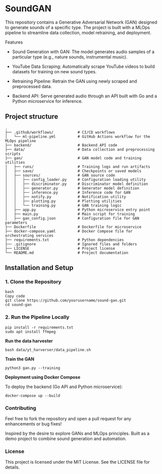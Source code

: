 # SoundGAN

This repository contains a Generative Adversarial Network (GAN) designed to generate sounds of a specific type. The project is built with a MLOps pipeline to streamline data collection, model retraining, and deployment.

Features

- Sound Generation with GAN: The model generates audio samples of a particular type (e.g., nature sounds, instrumental music).

- YouTube Data Scraping: Automatically scrape YouTube videos to build datasets for training on new sound types.

- Retraining Pipeline: Retrain the GAN using newly scraped and preprocessed data.

- Backend API: Serve generated audio through an API built with Go and a Python microservice for inference.


## Project structure

```
.
├── .github/workflows/           # CI/CD workflows
│   └── ml-pipeline.yml          # GitHub Actions workflow for the MLOps pipeline
├── backend/                     # Backend API code
├── data/                        # Data collection and preprocessing scripts
├── gan/                         # GAN model code and training utilities
│   ├── runs/                    # Training logs and run artifacts
│   ├── save/                    # Checkpoints or saved models
│   ├── sources/                 # GAN source code
│   │   ├── config_loader.py     # Configuration loading utility
│   │   ├── discriminator.py     # Discriminator model definition
│   │   ├── generator.py         # Generator model definition
│   │   ├── inference.py         # Inference code for GAN
│   │   ├── notify.py            # Notification utility 
│   │   ├── plotting.py          # Plotting utilities
│   │   └── training.py          # GAN training logic
│   ├── app.py                   # Python microservice entry point
│   ├── main.py                  # Main script for training
│   ├── gan_config.json          # Configuration file for GAN parameters
├── Dockerfile                   # Dockerfile for microservice
├── docker-compose.yaml          # Docker Compose file for orchestrating services
├── requirements.txt             # Python dependencies
├── .gitignore                   # Ignored files and folders
├── LICENSE                      # Project license
└── README.md                    # Project documentation
```

## Installation and Setup

### 1. Clone the Repository

```
bash
Copy code
git clone https://github.com/yourusername/sound-gan.git  
cd sound-gan  
```

### 2. Run the Pipeline Locally

```
pip install -r requirements.txt  
sudo apt install ffmpeg  
```

**Run the data harvester**

```
bash data/yt_harverser/data_pipeline.sh  
```

**Train the GAN**

```
python3 gan.py --training  
```

**Deployment using Docker Compose**

To deploy the backend (Go API and Python microservice):

```
docker-compose up --build  
```

### Contributing
Feel free to fork the repository and open a pull request for any enhancements or bug fixes!

Inspired by the desire to explore GANs and MLOps principles.
Built as a demo project to combine sound generation and automation.

### License
This project is licensed under the MIT License. See the LICENSE file for details.
